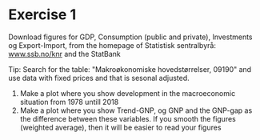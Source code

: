 # Exercise 1
Download figures for GDP, Consumption (public and private), Investments og Export-Import, from
the homepage of Statistisk sentralbyrå: www.ssb.no/knr and the StatBank

Tip: Search for the table: "Makroøkonomiske hovedstørrelser, 09190" and use data with fixed prices and that is sesonal adjusted.

1. Make a plot where you show development in the macroeconomic situation from 1978 untill 2018
2. Make a plot where you show Trend-GNP, og GNP and the GNP-gap as the difference between these variables. If you smooth the figures (weighted average), then it will be easier to read your figures